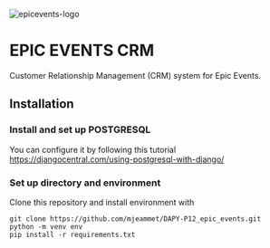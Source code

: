 ![epicevents-logo](https://user.oc-static.com/upload/2020/09/22/16007804386673_P10.png)

# EPIC EVENTS CRM

Customer Relationship Management (CRM) system for Epic Events.

## Installation

### Install and set up POSTGRESQL

You can configure it by following this tutorial https://djangocentral.com/using-postgresql-with-django/

### Set up directory and environment 

Clone this repository and install environment with 

```
git clone https://github.com/mjeammet/DAPY-P12_epic_events.git
python -m venv env
pip install -r requirements.txt
```
